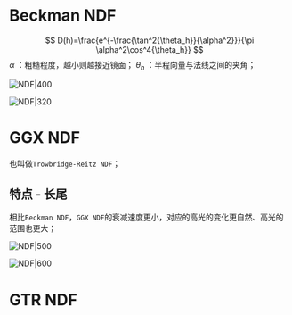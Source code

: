 # Beckman NDF

$$
D(h)=\frac{e^{-\frac{\tan^2{\theta_h}}{\alpha^2}}}{\pi \alpha^2\cos^4{\theta_h}}
$$
$\alpha$ ：粗糙程度，越小则越接近镜面；
$\theta_h$ ：半程向量与法线之间的夹角；

![NDF|400](https://pic-1315225359.cos.ap-shanghai.myqcloud.com/20230915001838.png)


![NDF|320](https://pic-1315225359.cos.ap-shanghai.myqcloud.com/20230915001940.png)

# GGX NDF

也叫做`Trowbridge-Reitz NDF`；

## 特点 - 长尾

相比`Beckman NDF`，`GGX NDF`的衰减速度更小，对应的高光的变化更自然、高光的范围也更大；

![NDF|500](https://pic-1315225359.cos.ap-shanghai.myqcloud.com/20230915010916.png)

![NDF|600](https://pic-1315225359.cos.ap-shanghai.myqcloud.com/20230915011158.png)

# GTR NDF

